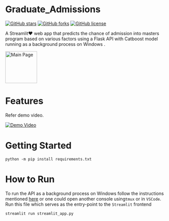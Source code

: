 # Graduate_Admissions

[![GitHub stars](https://img.shields.io/github/stars/Agrover112/Graduate_Admissions_Prediction)](https://github.com/Agrover112/Graduate_Admissions_Prediction/stargazers)
[![GitHub forks](https://img.shields.io/github/forks/Agrover112/Graduate_Admissions_Prediction)](https://github.com/Agrover112/Graduate_Admissions_Prediction/network)
[![GitHub license](https://img.shields.io/github/license/Agrover112/Graduate_Admissions_Prediction)](https://github.com/Agrover112/Graduate_Admissions_Prediction/blob/main/LICENSE)

A Streamlit❤️ web app that predicts the chance of admission into masters program based on various factors using a Flask API  with Catboost model running as a background process on Windows .


<img src="https://github.com/Agrover112/Graduate_Admissions_Prediction/blob/main/Main_Page.png" alt="Main Page" style="height: 100px; width:100px;"/>


# Features 

Refer demo video.

[![Demo Video](http://img.youtube.com/vi/fjgICznjG2Q/0.jpg)](http://www.youtube.com/watch?v=fjgICznjG2Q "")


# Getting Started

```
python -m pip install requirements.txt
```


# How to Run
To run the API as a background process on Windows follow the  instructions mentioned [here](https://towardsdatascience.com/deploying-flask-on-windows-b2839d8148fa)
or one could open another console using```tmux``` or in ```VSCode```.
Run this file which serves as the entry-point to the ```Streamlit``` frontend
```
streamlit run streamlit_app.py
```
